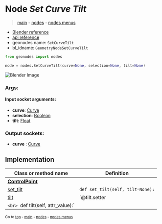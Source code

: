 # Node *Set Curve Tilt*

> [main](../index.md) - [nodes](nodes.md) - [nodes menus](nodes_menus.md)

- [Blender reference](https://docs.blender.org/manual/en/latest/modeling/geometry_nodes/curve/set_curve_tilt.html)
- [api reference](https://docs.blender.org/api/current/bpy.types.GeometryNodeSetCurveTilt.html)
- geonodes name: `SetCurveTilt`
- bl_idname: `GeometryNodeSetCurveTilt`

```python
from geonodes import nodes

node = nodes.SetCurveTilt(curve=None, selection=None, tilt=None)
```

![Blender Image](https://docs.blender.org/manual/en/latest/_images/node-types_GeometryNodeSetCurveTilt.webp)

### Args:

#### Input socket arguments:

- **curve**: [Curve](Curve.md)
- **selection**: [Boolean](Boolean.md)
- **tilt**: [Float](Float.md)

### Output sockets:

- **curve** : [Curve](Curve.md)

## Implementation

| Class or method name | Definition |
|----------------------|------------|
| **[ControlPoint](ControlPoint.md)** |
| [set_tilt](ControlPoint.md#set_tilt) | `def set_tilt(self, tilt=None):` |
| [tilt](ControlPoint.md#tilt) | `@tilt.setter
`<br> `def tilt(self, attr_value):` |

<sub>Go to [top](#node-Set-Curve-Tilt) - [main](../index.md) - [nodes](nodes.md) - [nodes menus](nodes_menus.md)</sub>

